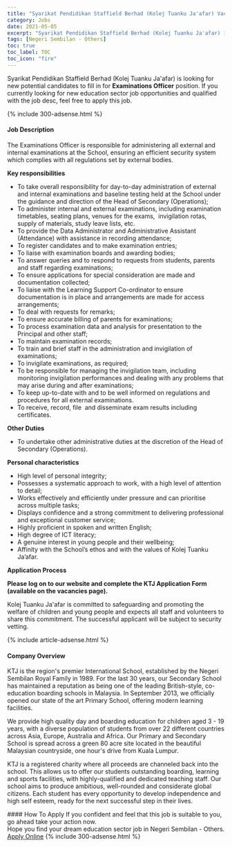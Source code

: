 ```yaml
---
title: "Syarikat Pendidikan Staffield Berhad (Kolej Tuanku Ja'afar) Vacancies Examinations Officer" 
category: Jobs 
date: 2021-05-05 
excerpt: "Syarikat Pendidikan Staffield Berhad (Kolej Tuanku Ja'afar) is currently looking for suitable person to fill in the Examinations Officer which positioned at Negeri Sembilan - Others" 
tags: [Negeri Sembilan - Others] 
toc: true 
toc_label: TOC 
toc_icon: "fire" 
--- 
```


<p>Syarikat Pendidikan Staffield Berhad (Kolej Tuanku Ja'afar) is looking for new potential candidates to fill in for <b>Examinations Officer</b> position. If you currently looking for new education sector job opportunities and qualified with the job desc, feel free to apply this job.
</p>{% include 300-adsense.html %} 
<div><div><h4>Job Description</h4></div><div><div><span><div><p><span>The Examinations Officer is responsible for administering all external and internal examinations at the School, ensuring an efficient security system which complies with all regulations set by external bodies.</span></p><p><strong>Key responsibilities</strong></p><ul><li><span>To take overall responsibility for day-to-day administration of external and internal examinations and baseline testing held at the School under the guidance and direction of the Head of Secondary (Operations);</span></li><li><span>To administer internal and external examinations, including examination timetables, seating plans, venues for the exams,&#160; invigilation rotas, supply of materials, study leave lists, etc.</span></li><li><span>To provide the Data Administrator and Administrative Assistant (Attendance) with assistance in recording attendance;</span></li><li><span>To register candidates and to make examination entries;</span></li><li><span>To liaise with examination boards and awarding bodies;</span></li><li><span>To answer queries and to respond to requests from students, parents and staff regarding examinations;</span></li><li><span>To ensure applications for special consideration are made and documentation collected;</span></li><li><span>To liaise with the Learning Support Co-ordinator to ensure documentation is in place and arrangements are made for access arrangements;</span></li><li><span>To deal with requests for remarks;</span></li><li><span>To ensure accurate billing of parents for examinations;</span></li><li><span>To process examination data and analysis for presentation to the Principal and other staff;</span></li><li><span>To maintain examination records;</span></li><li><span>To train and brief staff in the administration and invigilation of examinations;</span></li><li><span>To invigilate examinations, as required;</span></li><li><span>To be responsible for managing the invigilation team, including monitoring invigilation performances and dealing with any problems that may arise during and after examinations;</span></li><li><span>To keep up-to-date with and to be well informed on regulations and procedures for all external examinations.</span></li><li><span>To receive, record, file&#160; and disseminate exam results including certificates.</span></li></ul><p><strong>Other Duties</strong></p><ul><li><span>To undertake other administrative duties at the discretion of the Head of Secondary (Operations).</span></li></ul><p><strong>Personal characteristics</strong></p><ul><li><span>High level of personal integrity;</span></li><li><span>Possesses a systematic approach to work, with a high level of attention to detail;</span></li><li><span>Works effectively and efficiently under pressure and can prioritise across multiple tasks;</span></li><li><span>Displays confidence and a strong commitment to delivering professional and exceptional customer service;</span></li><li><span>Highly proficient in spoken and written English;</span></li><li><span>High degree of ICT literacy;</span></li><li><span>A genuine interest in young people and their wellbeing;</span></li><li><span>Affinity with the School&#8217;s ethos and with the values of Kolej Tuanku Ja&#8217;afar.</span></li></ul><p><strong>Application Process</strong></p><p><strong>Please log on to our website and complete the KTJ Application Form (available on the vacancies page).</strong></p><p>Kolej Tuanku Ja'afar is committed to safeguarding and promoting the welfare of children and young people and expects all staff and volunteers to share this commitment. The successful applicant will be subject to security vetting.</p></div></span></div></div></div> 
{% include article-adsense.html %} 
<div><div><h4>Company Overview</h4></div><div><div><span><div><p>KTJ is the region's premier International School, established by the Negeri Sembilan Royal Family in 1989. For the last 30 years, our Secondary School has maintained a reputation as being one of the leading British-style, co-education boarding schools in Malaysia. In September 2013, we officially opened our state of the art Primary School, offering modern learning facilities.</p><p>We provide high quality day and boarding education for children aged 3 - 19 years, with a diverse population of students from over 22 different countries across Asia, Europe, Australia and Africa. Our Primary and Secondary School is spread across a green 80 acre site located in the beautiful Malaysian countryside, one hour's drive from Kuala Lumpur.</p><p>KTJ is a registered charity where all proceeds are channeled back into the school. This allows us to offer our students outstanding boarding, learning and sports facilities, with highly-qualified and dedicated teaching staff. Our school aims to produce ambitious, well-rounded and considerate global citizens. Each student has every opportunity to develop independence and high self esteem, ready for the next successful step in their lives.</p></div></span></div></div></div> 
#### How To Apply 
If you confident and feel that this job is suitable to you, go ahead take your action now. <br/> 
Hope you find your dream education sector job in Negeri Sembilan - Others. <br/> 
<a href="https://www.jobstreet.com.my/en/job/examinations-officer-4557012?jobId=jobstreet-my-job-4557012" class="btn btn--info" target="_blank" rel="nofollow noopenner">Apply Online</a> 
{% include 300-adsense.html %} 